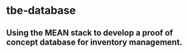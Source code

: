 # tbe-database

## Using the MEAN stack to develop a proof of concept database for inventory management.
